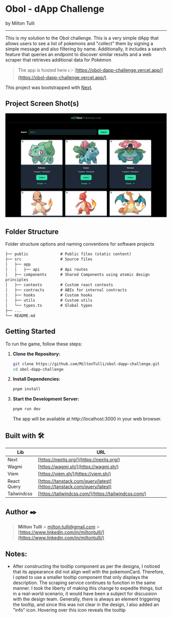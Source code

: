 # Obol - dApp Challenge

by Milton Tulli

---

This is my solution to the Obol challenge. This is a very simple dApp that allows users to see a list of pokemons and "collect" them by signing a simple message and also filtering by name. Additionally, it includes a search feature that queries an endpoint to discover similar results and a web scraper that retrieves additional data for Pokémon

> The app is hosted here 👉 [https://obol-dapp-challenge.vercel.app/](https://obol-dapp-challenge.vercel.app/).

This project was bootstrapped with [Next](https://nextjs.org/).

## Project Screen Shot(s)

![app 1](https://github.com/MiltonTulli/obol-dapp-challenge/blob/main/screenshots/wp2.png)

## Folder Structure

Folder structure options and naming conventions for software projects

    ├── public              # Public files (static content)
    ├── src                 # Source files
    │   ├── app
    │   │   ├── api         # Api routes
    │   ├── components      # Shared Components using atomic design principles
    │   ├── contexts        # Custom react contexts
    │   ├── contracts       # ABIs for internal contracts
    │   ├── hooks           # Custom hooks
    │   ├── utils           # Custom utils
    │   └── types.ts        # Global types
    ├── ...
    └── README.md

## Getting Started

To run the game, follow these steps:

1. **Clone the Repository:**

   ```bash
   git clone https://github.com/MiltonTulli/obol-dapp-challenge.git
   cd obol-dapp-challenge
   ```

2. **Install Dependencies:**
   ```bash
   pnpm install
   ```
3. **Start the Development Server:**
   ```bash
   pnpm run dev
   ```
   The app will be available at http://localhost:3000 in your web browser.

## Built with 🛠️

| Lib         | URL                                                                    |
| ----------- | ---------------------------------------------------------------------- |
| Next        | [https://nextjs.org/](https://nextjs.org/)                             |
| Wagmi       | [https://wagmi.sh/](https://wagmi.sh/)                                 |
| Viem        | [https://viem.sh/](https://viem.sh/)                                   |
| React Query | [https://tanstack.com/query/latest](https://tanstack.com/query/latest) |
| Tailwindcss | [https://tailwindcss.com/](https://tailwindcss.com/)                   |

## Author ✒️

> **Milton Tulli** > milton.tulli@gmail.com > [https://www.linkedin.com/in/miltontulli/](https://www.linkedin.com/in/miltontulli/)

## Notes:

- After constructing the tooltip component as per the designs, I noticed that its appearance did not align well with the pokemonCard. Therefore, I opted to use a smaller tooltip component that only displays the description. The scraping service continues to function in the same manner. I took the liberty of making this change to expedite things, but in a real-world scenario, it would have been a subject for discussion with the design team. Generally, there is always an element triggering the tooltip, and since this was not clear in the design, I also added an "info" icon. Hovering over this icon reveals the tooltip
